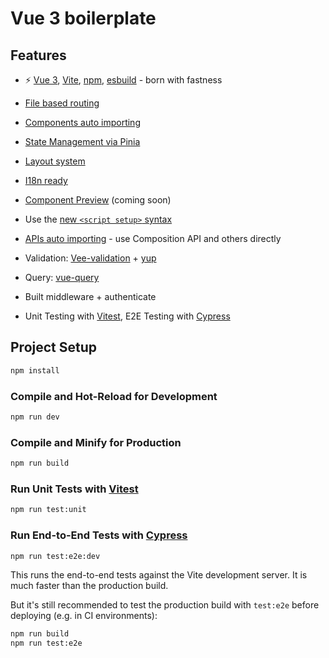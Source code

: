 # Vue 3 boilerplate

## Features
- ⚡️ [Vue 3](https://github.com/vuejs/core), [Vite](https://github.com/vitejs/vite), [npm](https://www.npmjs.com/), [esbuild](https://github.com/evanw/esbuild) - born with fastness

- [File based routing](./src/pages)

- [Components auto importing](./src/components)

- [State Management via Pinia](https://pinia.vuejs.org/)

- [Layout system](./src/layouts)

- [I18n ready](./locales)

- [Component Preview](https://github.com/johnsoncodehk/vite-plugin-vue-component-preview) (coming soon)

- Use the [new `<script setup>` syntax](https://github.com/vuejs/rfcs/pull/227)

- [APIs auto importing](https://github.com/antfu/unplugin-auto-import) - use Composition API and others directly

- Validation: [Vee-validation](https://vee-validate.logaretm.com/v4/) + [yup](https://github.com/jquense/yup)

- Query: [vue-query](https://vue-query.vercel.app/#/)

- Built middleware + authenticate

- Unit Testing with [Vitest](https://github.com/vitest-dev/vitest), E2E Testing with [Cypress](https://cypress.io/)


## Project Setup

```sh
npm install
```

### Compile and Hot-Reload for Development

```sh
npm run dev
```

### Compile and Minify for Production

```sh
npm run build
```

### Run Unit Tests with [Vitest](https://vitest.dev/)

```sh
npm run test:unit
```

### Run End-to-End Tests with [Cypress](https://www.cypress.io/)

```sh
npm run test:e2e:dev
```

This runs the end-to-end tests against the Vite development server.
It is much faster than the production build.

But it's still recommended to test the production build with `test:e2e` before deploying (e.g. in CI environments):

```sh
npm run build
npm run test:e2e
```
